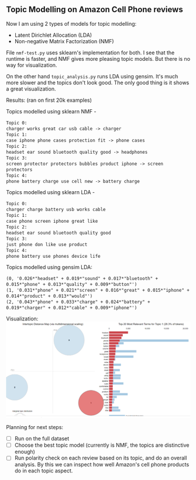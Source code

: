 ## Topic Modelling on Amazon Cell Phone reviews

Now I am using 2 types of models for topic modelling:
- Latent Dirichlet Allocation (LDA)
- Non-negative Matrix Factorization (NMF)

File `nmf-test.py` uses sklearn's implementation for both.
I see that the runtime is faster, and NMF gives more pleasing topic models.
But there is no way for visualization.

On the other hand `topic_analysis.py` runs LDA using gensim.
It's much more slower and the topics don't look good.
The only good thing is it shows a great visualization.

Results: (ran on first 20k examples)

Topics modelled using sklearn NMF -
```
Topic 0:
charger works great car usb cable -> charger
Topic 1:
case iphone phone cases protection fit -> phone cases
Topic 2:
headset ear sound bluetooth quality good -> headphones
Topic 3:
screen protector protectors bubbles product iphone -> screen protectors
Topic 4:
phone battery charge use cell new -> battery charge
```

Topics modelled using sklearn LDA -
```
Topic 0:
charger charge battery usb works cable
Topic 1:
case phone screen iphone great like
Topic 2:
headset ear sound bluetooth quality good
Topic 3:
just phone don like use product
Topic 4:
phone battery use phones device life
```

Topics modelled using gensim LDA:   
```
(0, '0.026*"headset" + 0.019*"sound" + 0.017*"bluetooth" + 0.015*"phone" + 0.013*"quality" + 0.009*"button"')
(1, '0.031*"phone" + 0.021*"screen" + 0.016*"great" + 0.015*"iphone" + 0.014*"product" + 0.013*"would"')
(2, '0.043*"phone" + 0.033*"charge" + 0.024*"battery" + 0.019*"charger" + 0.012*"cable" + 0.009*"iphone"')
```

Visualization:
![](t1.PNG)

Planning for next steps:
- [ ] Run on the full dataset
- [ ] Choose the best topic model (currently is NMF, the topics are distinctive enough)
- [ ] Run polarity check on each review based on its topic, and do an overall analysis.
      By this we can inspect how well Amazon's cell phone products do in each topic aspect.